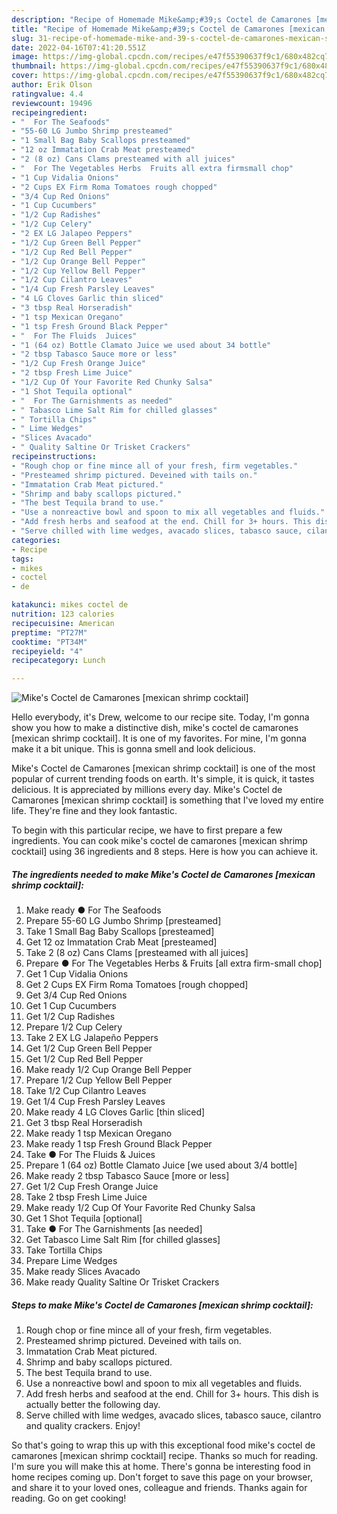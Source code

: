 ```yaml
---
description: "Recipe of Homemade Mike&amp;#39;s Coctel de Camarones [mexican shrimp cocktail]"
title: "Recipe of Homemade Mike&amp;#39;s Coctel de Camarones [mexican shrimp cocktail]"
slug: 31-recipe-of-homemade-mike-and-39-s-coctel-de-camarones-mexican-shrimp-cocktail
date: 2022-04-16T07:41:20.551Z
image: https://img-global.cpcdn.com/recipes/e47f55390637f9c1/680x482cq70/mikes-coctel-de-camarones-mexican-shrimp-cocktail-recipe-main-photo.jpg
thumbnail: https://img-global.cpcdn.com/recipes/e47f55390637f9c1/680x482cq70/mikes-coctel-de-camarones-mexican-shrimp-cocktail-recipe-main-photo.jpg
cover: https://img-global.cpcdn.com/recipes/e47f55390637f9c1/680x482cq70/mikes-coctel-de-camarones-mexican-shrimp-cocktail-recipe-main-photo.jpg
author: Erik Olson
ratingvalue: 4.4
reviewcount: 19496
recipeingredient:
- "  For The Seafoods"
- "55-60 LG Jumbo Shrimp presteamed"
- "1 Small Bag Baby Scallops presteamed"
- "12 oz Immatation Crab Meat presteamed"
- "2 (8 oz) Cans Clams presteamed with all juices"
- "  For The Vegetables Herbs  Fruits all extra firmsmall chop"
- "1 Cup Vidalia Onions"
- "2 Cups EX Firm Roma Tomatoes rough chopped"
- "3/4 Cup Red Onions"
- "1 Cup Cucumbers"
- "1/2 Cup Radishes"
- "1/2 Cup Celery"
- "2 EX LG Jalapeo Peppers"
- "1/2 Cup Green Bell Pepper"
- "1/2 Cup Red Bell Pepper"
- "1/2 Cup Orange Bell Pepper"
- "1/2 Cup Yellow Bell Pepper"
- "1/2 Cup Cilantro Leaves"
- "1/4 Cup Fresh Parsley Leaves"
- "4 LG Cloves Garlic thin sliced"
- "3 tbsp Real Horseradish"
- "1 tsp Mexican Oregano"
- "1 tsp Fresh Ground Black Pepper"
- "  For The Fluids  Juices"
- "1 (64 oz) Bottle Clamato Juice we used about 34 bottle"
- "2 tbsp Tabasco Sauce more or less"
- "1/2 Cup Fresh Orange Juice"
- "2 tbsp Fresh Lime Juice"
- "1/2 Cup Of Your Favorite Red Chunky Salsa"
- "1 Shot Tequila optional"
- "  For The Garnishments as needed"
- " Tabasco Lime Salt Rim for chilled glasses"
- " Tortilla Chips"
- " Lime Wedges"
- "Slices Avacado"
- " Quality Saltine Or Trisket Crackers"
recipeinstructions:
- "Rough chop or fine mince all of your fresh, firm vegetables."
- "Presteamed shrimp pictured. Deveined with tails on."
- "Immatation Crab Meat pictured."
- "Shrimp and baby scallops pictured."
- "The best Tequila brand to use."
- "Use a nonreactive bowl and spoon to mix all vegetables and fluids."
- "Add fresh herbs and seafood at the end. Chill for 3+ hours. This dish is actually better the following day."
- "Serve chilled with lime wedges, avacado slices, tabasco sauce, cilantro and quality crackers. Enjoy!"
categories:
- Recipe
tags:
- mikes
- coctel
- de

katakunci: mikes coctel de 
nutrition: 123 calories
recipecuisine: American
preptime: "PT27M"
cooktime: "PT34M"
recipeyield: "4"
recipecategory: Lunch

---
```



![Mike&#39;s Coctel de Camarones [mexican shrimp cocktail]](https://img-global.cpcdn.com/recipes/e47f55390637f9c1/680x482cq70/mikes-coctel-de-camarones-mexican-shrimp-cocktail-recipe-main-photo.jpg)

Hello everybody, it's Drew, welcome to our recipe site. Today, I'm gonna show you how to make a distinctive dish, mike&#39;s coctel de camarones [mexican shrimp cocktail]. It is one of my favorites. For mine, I'm gonna make it a bit unique. This is gonna smell and look delicious.

Mike&#39;s Coctel de Camarones [mexican shrimp cocktail] is one of the most popular of current trending foods on earth. It's simple, it is quick, it tastes delicious. It is appreciated by millions every day. Mike&#39;s Coctel de Camarones [mexican shrimp cocktail] is something that I've loved my entire life. They're fine and they look fantastic.




To begin with this particular recipe, we have to first prepare a few ingredients. You can cook mike&#39;s coctel de camarones [mexican shrimp cocktail] using 36 ingredients and 8 steps. Here is how you can achieve it.

<!--inarticleads1-->

##### The ingredients needed to make Mike&#39;s Coctel de Camarones [mexican shrimp cocktail]:

1. Make ready  ● For The Seafoods
1. Prepare 55-60 LG Jumbo Shrimp [presteamed]
1. Take 1 Small Bag Baby Scallops [presteamed]
1. Get 12 oz Immatation Crab Meat [presteamed]
1. Take 2 (8 oz) Cans Clams [presteamed with all juices]
1. Prepare  ● For The Vegetables Herbs &amp; Fruits [all extra firm-small chop]
1. Get 1 Cup Vidalia Onions
1. Get 2 Cups EX Firm Roma Tomatoes [rough chopped]
1. Get 3/4 Cup Red Onions
1. Get 1 Cup Cucumbers
1. Get 1/2 Cup Radishes
1. Prepare 1/2 Cup Celery
1. Take 2 EX LG Jalapeño Peppers
1. Get 1/2 Cup Green Bell Pepper
1. Get 1/2 Cup Red Bell Pepper
1. Make ready 1/2 Cup Orange Bell Pepper
1. Prepare 1/2 Cup Yellow Bell Pepper
1. Take 1/2 Cup Cilantro Leaves
1. Get 1/4 Cup Fresh Parsley Leaves
1. Make ready 4 LG Cloves Garlic [thin sliced]
1. Get 3 tbsp Real Horseradish
1. Make ready 1 tsp Mexican Oregano
1. Make ready 1 tsp Fresh Ground Black Pepper
1. Take  ● For The Fluids &amp; Juices
1. Prepare 1 (64 oz) Bottle Clamato Juice [we used about 3/4 bottle]
1. Make ready 2 tbsp Tabasco Sauce [more or less]
1. Get 1/2 Cup Fresh Orange Juice
1. Take 2 tbsp Fresh Lime Juice
1. Make ready 1/2 Cup Of Your Favorite Red Chunky Salsa
1. Get 1 Shot Tequila [optional]
1. Take  ● For The Garnishments [as needed]
1. Get  Tabasco Lime Salt Rim [for chilled glasses]
1. Take  Tortilla Chips
1. Prepare  Lime Wedges
1. Make ready Slices Avacado
1. Make ready  Quality Saltine Or Trisket Crackers




<!--inarticleads2-->

##### Steps to make Mike&#39;s Coctel de Camarones [mexican shrimp cocktail]:

1. Rough chop or fine mince all of your fresh, firm vegetables.
1. Presteamed shrimp pictured. Deveined with tails on.
1. Immatation Crab Meat pictured.
1. Shrimp and baby scallops pictured.
1. The best Tequila brand to use.
1. Use a nonreactive bowl and spoon to mix all vegetables and fluids.
1. Add fresh herbs and seafood at the end. Chill for 3+ hours. This dish is actually better the following day.
1. Serve chilled with lime wedges, avacado slices, tabasco sauce, cilantro and quality crackers. Enjoy!




So that's going to wrap this up with this exceptional food mike&#39;s coctel de camarones [mexican shrimp cocktail] recipe. Thanks so much for reading. I'm sure you will make this at home. There's gonna be interesting food in home recipes coming up. Don't forget to save this page on your browser, and share it to your loved ones, colleague and friends. Thanks again for reading. Go on get cooking!
